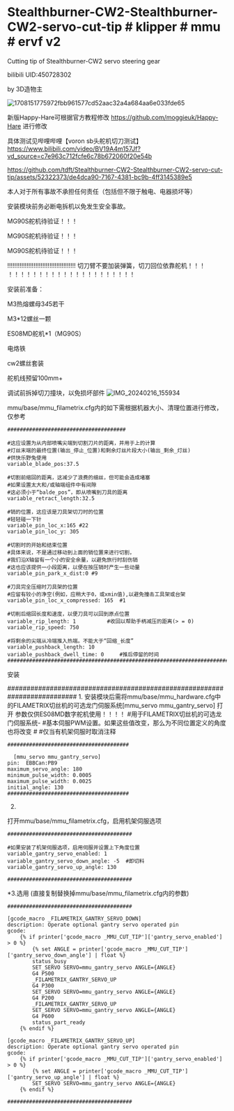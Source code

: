 # Stealthburner-CW2-Stealthburner-CW2-servo-cut-tip # klipper # mmu # ervf v2 #
Cutting tip of Stealthburner-CW2 servo steering gear

bilibili UID:450728302

by 3D造物主

![1708151775972fbb961577cd52aac32a4a684aa6e033fde65](https://github.com/tdft/Stealthburner-CW2-Stealthburner-CW2-servo-cut-tip/assets/52322373/c964d3c7-3fd0-443d-9fc7-fa530b00edc1)

新版Happy-Hare可根据官方教程修改 https://github.com/moggieuk/Happy-Hare 进行修改

具体测试见哔哩哔哩【voron sb头舵机切刀测试】https://www.bilibili.com/video/BV19A4m157Jf?vd_source=c7e963c712fcfe6c78b672060f20e54b

https://github.com/tdft/Stealthburner-CW2-Stealthburner-CW2-servo-cut-tip/assets/52322373/de4dca90-7167-4381-bc9b-4ff3145389e5



本人对于所有事故不承担任何责任（包括但不限于触电、电器损坏等）

安装模块前务必断电拆机以免发生安全事故。

MG90S舵机待验证！！！

MG90S舵机待验证！！！

MG90S舵机待验证！！！
    
!!!!!!!!!!!!!!!!!!!!!!!!!!!!!!!!!!!!!!!
切刀臂不要加装弹簧，切刀回位依靠舵机！！！
！！！！！！！！！！！！！！！！！！！！！
    
安装前准备：

M3热熔螺母3*4*5若干

M3*12螺丝一颗

ES08MD舵机*1（MG90S）

电烙铁

cw2螺丝套装

舵机线预留100mm+

调试前拆掉切刀撞块，以免损坏部件
![IMG_20240216_155934](https://github.com/tdft/Stealthburner-CW2-Stealthburner-CW2-servo-cut-tip/assets/52322373/cd3275af-8d06-4722-98c8-d851bb7323f9)

mmu/base/mmu_filametrix.cfg内的如下需根据机器大小、清理位置进行修改，仅参考

    ######################################
    
    #这应设置为从内部喷嘴尖端到切割刀片的距离，并用于上的计算
    #灯丝末端的最终位置(输出_停止_位置)和剩余灯丝片段大小(输出_剩余_灯丝)
    #供快乐野兔使用
    variable_blade_pos:37.5
    
    #切割前缩回的距离，这减少了浪费的细丝，但可能会造成堵塞
    #如果设置太大和/或轴端组件中有间隙
    #这必须小于“balde_pos”，即从喷嘴到刀具的距离
    variable_retract_length:32.5
    
    #销的位置，这应该是刀具架切刀时的位置
    #轻轻碰一下针
    variable_pin_loc_x:165 #22
    variable_pin_loc_y: 305
    
    #切割时的开始和结束位置
    #具体来说，不是通过移动到上面的销位置来进行切割，
    #我们沿X轴留有一个小的安全余量，以避免旅行时刮伤销
    #这也应该提供一小段距离，以便在按压销时产生一些动量
    variable_pin_park_x_dist:0 #9
    
    #刀具完全压缩时刀具架的位置
    #应留有较小的净空(例如，应稍大于0，或xmin值),以避免撞击工具架或台架
    variable_pin_loc_x_compressed: 165  #1
    
    #切削后缩回长度和速度，以便刀具可以回到原点位置
    variable_rip_length: 1			#收回以帮助手柄减压的距离(> = 0)
    variable_rip_speed: 750
    
    #将剩余的尖端从冷端推入热端。不能大于“回缩_长度”
    variable_pushback_length: 10
    variable_pushback_dwell_time: 0		#推后停留的时间
    ##########################################################################

安装

##########################################################################
1.
安装模块后需将mmu/base/mmu_hardware.cfg中的FILAMETRIX切丝机的可选龙门伺服系统[mmu_servo mmu_gantry_servo]
打开
参数仅供ES08MD数字舵机使用！！！！
    #用于FILAMETRIX切丝机的可选龙门伺服系统-
    #基本伺服PWM设置。如果这些值改变，那么为不同位置定义的角度也将改变
    #
    #仅当有机架伺服时取消注释
    
    #######################################
    
      [mmu_servo mmu_gantry_servo]
    pin:  EBBCan:PB9
    maximum_servo_angle: 180
    minimum_pulse_width: 0.0005
    maximum_pulse_width: 0.0025
    initial_angle: 130
    #######################################

2.
打开mmu/base/mmu_filametrix.cfg，启用机架伺服选项
    
    ########################################
    
    #如果安装了机架伺服选项，启用伺服并设置上下角度位置
    variable_gantry_servo_enabled: 1
    variable_gantry_servo_down_angle: -5  #即切料
    variable_gantry_servo_up_angle: 130
    
    ########################################

*3.选用
(直接复制替换掉mmu/base/mmu_filametrix.cfg内的参数)
    
    ########################################
    
    [gcode_macro _FILAMETRIX_GANTRY_SERVO_DOWN]
    description: Operate optional gantry servo operated pin
    gcode:
        {% if printer['gcode_macro _MMU_CUT_TIP']['gantry_servo_enabled'] > 0 %}
            {% set ANGLE = printer['gcode_macro _MMU_CUT_TIP']['gantry_servo_down_angle'] | float %}
            status_busy
            SET_SERVO SERVO=mmu_gantry_servo ANGLE={ANGLE}
            G4 P500
            _FILAMETRIX_GANTRY_SERVO_UP
            G4 P300
            SET_SERVO SERVO=mmu_gantry_servo ANGLE={ANGLE}
            G4 P200
            _FILAMETRIX_GANTRY_SERVO_UP
            SET_SERVO SERVO=mmu_gantry_servo ANGLE={ANGLE}
            G4 P600
            status_part_ready
        {% endif %}
    
    [gcode_macro _FILAMETRIX_GANTRY_SERVO_UP]
    description: Operate optional gantry servo operated pin
    gcode:
        {% if printer['gcode_macro _MMU_CUT_TIP']['gantry_servo_enabled'] > 0 %}
            {% set ANGLE = printer['gcode_macro _MMU_CUT_TIP']['gantry_servo_up_angle'] | float %}
            SET_SERVO SERVO=mmu_gantry_servo ANGLE={ANGLE}
        {% endif %}
        
    ########################################
